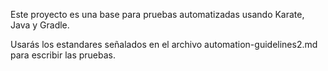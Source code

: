 <!-- Use this file to provide workspace-specific custom instructions to Copilot. For more details, visit https://code.visualstudio.com/docs/copilot/copilot-customization#_use-a-githubcopilotinstructionsmd-file -->

Este proyecto es una base para pruebas automatizadas usando Karate, Java y Gradle.

Usarás los estandares señalados en el archivo automation-guidelines2.md para escribir las pruebas.
